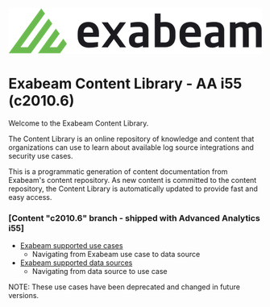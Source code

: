 ![Exabeam](banner.png)

# Exabeam Content Library - AA i55 (c2010.6)
Welcome to the Exabeam Content Library.

The Content Library is an online repository of knowledge and content that organizations can use to learn about available log source integrations and security use cases.

This is a programmatic generation of content documentation from Exabeam's content repository. As new content is committed to the content repository, the Content Library is automatically updated to provide fast and easy access.

### [Content "c2010.6" branch - shipped with Advanced Analytics i55]
- [Exabeam supported use cases](Exabeam%20Use%20Cases.md)
  - Navigating from Exabeam use case to data source
- [Exabeam supported data sources](Exabeam%20Data%20Sources.md)
  - Navigating from data source to use case


NOTE: These use cases have been deprecated and changed in future versions.
